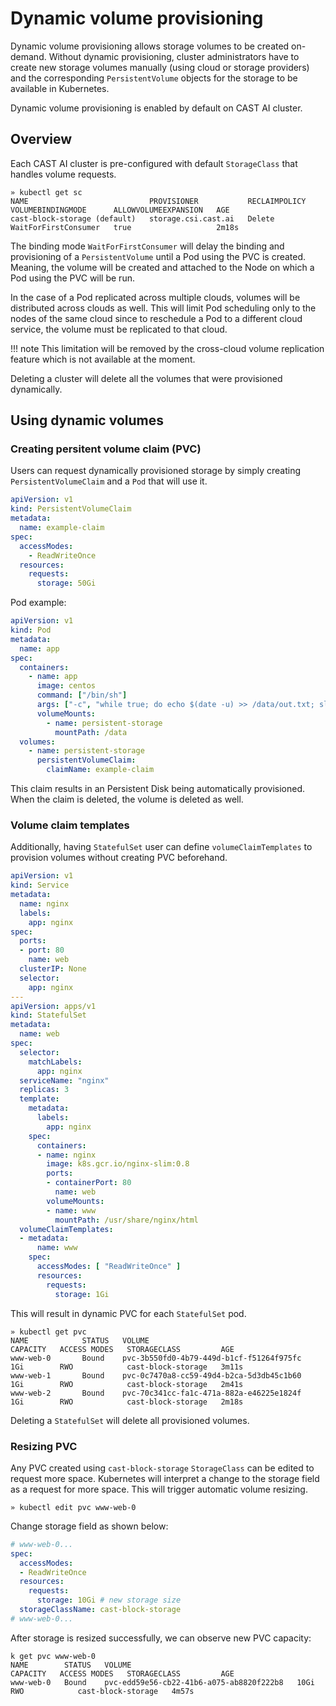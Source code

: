 # Dynamic volume provisioning

Dynamic volume provisioning allows storage volumes to be created on-demand.
Without dynamic provisioning, cluster administrators have to create new storage volumes manually (using cloud or storage
providers) and the corresponding `PersistentVolume` objects for the storage to be available in Kubernetes. 

Dynamic volume provisioning is enabled by default on CAST AI cluster.

## Overview

Each CAST AI cluster is pre-configured with default `StorageClass` that handles volume requests.

```shell
» kubectl get sc
NAME                           PROVISIONER           RECLAIMPOLICY   VOLUMEBINDINGMODE      ALLOWVOLUMEEXPANSION   AGE
cast-block-storage (default)   storage.csi.cast.ai   Delete          WaitForFirstConsumer   true                   2m18s
```

The binding mode `WaitForFirstConsumer` will delay the binding and provisioning of a `PersistentVolume` until a Pod
using the PVC is created. Meaning, the volume will be created and attached to the Node on which a Pod using the PVC will
be run.

In the case of a Pod replicated across multiple clouds, volumes will be distributed across clouds as well.
This will limit Pod scheduling only to the nodes of the same cloud since to reschedule a Pod to a different cloud
service, the volume must be replicated to that cloud. 

!!! note
    This limitation will be removed by the cross-cloud volume replication feature which is not available at the moment.

Deleting a cluster will delete all the volumes that were provisioned dynamically.

## Using dynamic volumes

### Creating persitent volume claim (PVC)

Users can request dynamically provisioned storage by simply creating `PersistentVolumeClaim` and a `Pod` that will
use it.

```yaml
apiVersion: v1
kind: PersistentVolumeClaim
metadata:
  name: example-claim
spec:
  accessModes:
    - ReadWriteOnce
  resources:
    requests:
      storage: 50Gi

```

Pod example:

```yaml
apiVersion: v1
kind: Pod
metadata:
  name: app
spec:
  containers:
    - name: app
      image: centos
      command: ["/bin/sh"]
      args: ["-c", "while true; do echo $(date -u) >> /data/out.txt; sleep 5; done"]
      volumeMounts:
        - name: persistent-storage
          mountPath: /data
  volumes:
    - name: persistent-storage
      persistentVolumeClaim:
        claimName: example-claim
```

This claim results in an Persistent Disk being automatically provisioned. When the claim is deleted, the volume is
deleted as well.

### Volume claim templates

Additionally, having `StatefulSet` user can define `volumeClaimTemplates` to provision volumes without creating PVC
beforehand.

```yaml
apiVersion: v1
kind: Service
metadata:
  name: nginx
  labels:
    app: nginx
spec:
  ports:
  - port: 80
    name: web
  clusterIP: None
  selector:
    app: nginx
---
apiVersion: apps/v1
kind: StatefulSet
metadata:
  name: web
spec:
  selector:
    matchLabels:
      app: nginx
  serviceName: "nginx"
  replicas: 3
  template:
    metadata:
      labels:
        app: nginx
    spec:
      containers:
      - name: nginx
        image: k8s.gcr.io/nginx-slim:0.8
        ports:
        - containerPort: 80
          name: web
        volumeMounts:
        - name: www
          mountPath: /usr/share/nginx/html
  volumeClaimTemplates:
  - metadata:
      name: www
    spec:
      accessModes: [ "ReadWriteOnce" ]
      resources:
        requests:
          storage: 1Gi
```

This will result in dynamic PVC for each `StatefulSet` pod.

```shell
» kubectl get pvc
NAME            STATUS   VOLUME                                     CAPACITY   ACCESS MODES   STORAGECLASS         AGE
www-web-0       Bound    pvc-3b550fd0-4b79-449d-b1cf-f51264f975fc   1Gi        RWO            cast-block-storage   3m11s
www-web-1       Bound    pvc-0c7470a8-cc59-49d4-b2ca-5d3db45c1b60   1Gi        RWO            cast-block-storage   2m41s
www-web-2       Bound    pvc-70c341cc-fa1c-471a-882a-e46225e1824f   1Gi        RWO            cast-block-storage   2m18s
```

Deleting a `StatefulSet` will delete all provisioned volumes.

### Resizing PVC

Any PVC created using `cast-block-storage` `StorageClass` can be edited to request more space.
Kubernetes will interpret a change to the storage field as a request for more space. This will trigger automatic volume
resizing.

```shell
» kubectl edit pvc www-web-0
```

Change storage field as shown below:

```yaml
# www-web-0...
spec:
  accessModes:
  - ReadWriteOnce
  resources:
    requests:
      storage: 10Gi # new storage size
  storageClassName: cast-block-storage
# www-web-0...
```

After storage is resized successfully, we can observe new PVC capacity:

```shell
k get pvc www-web-0
NAME        STATUS   VOLUME                                     CAPACITY   ACCESS MODES   STORAGECLASS         AGE
www-web-0   Bound    pvc-edd59e56-cb22-41b6-a075-ab8820f222b8   10Gi       RWO            cast-block-storage   4m57s
```

